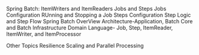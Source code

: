 Spring Batch:
	ItemWriters and ItemReaders
	Jobs and Steps
		Jobs Configuration
		RUnning and Stopping a Job
		Steps Configuration
		Step Logic and Step Flow
	Spring Batch OverView
		Architecture-Application, Batch Core and Batch Infrastructure
		Domain Language- Job, Step, ItemReader, ItemWriter, and ItemProcessor
		
Other Topics
	Resilience
	Scaling and Parallel Processing
	
